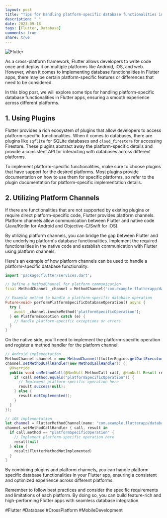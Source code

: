 ```yaml
---
layout: post
title: "Tips for handling platform-specific database functionalities in Flutter apps."
description: " "
date: 2023-09-18
tags: [Flutter, Database]
comments: true
share: true
---
```


![Flutter](https://flutter.dev/assets/flutter-lockup-4cbffa9bf78b6be5a75f80484bafc1da748a691c13a13bf3130dce911f1f8f98.svg)

As a cross-platform framework, Flutter allows developers to write code once and deploy it on multiple platforms like Android, iOS, and web. However, when it comes to implementing database functionalities in Flutter apps, there may be certain platform-specific features or differences that need to be considered.

In this blog post, we will explore some tips for handling platform-specific database functionalities in Flutter apps, ensuring a smooth experience across different platforms.

## 1. Using Plugins

Flutter provides a rich ecosystem of plugins that allow developers to access platform-specific functionalities. When it comes to databases, there are plugins like `sqflite` for SQLite databases and `cloud_firestore` for accessing Firestore. These plugins abstract away the platform-specific details and provide a consistent API for interacting with databases across different platforms.

To implement platform-specific functionalities, make sure to choose plugins that have support for the desired platforms. Most plugins provide documentation on how to use them for specific platforms, so refer to the plugin documentation for platform-specific implementation details.

## 2. Utilizing Platform Channels

If there are functionalities that are not supported by existing plugins or require direct platform-specific code, Flutter provides platform channels. Platform channels allow communication between Flutter and native code (Java/Kotlin for Android and Objective-C/Swift for iOS).

By utilizing platform channels, you can bridge the gap between Flutter and the underlying platform's database functionalities. Implement the required functionalities in the native code and establish communication with Flutter using platform channels.

Here's an example of how platform channels can be used to handle a platform-specific database functionality:

```dart
import 'package:flutter/services.dart';

// Define a MethodChannel for platform communication
final MethodChannel _channel = MethodChannel('com.example.flutterapp/database');

// Example method to handle a platform-specific database operation
Future<void> performPlatformSpecificDatabaseOperation() async {
  try {
    await _channel.invokeMethod('platformSpecificOperation');
  } on PlatformException catch (e) {
    // Handle platform-specific exceptions or errors
  }
}
```

On the native side, you'll need to implement the platform-specific operation and register a method handler for the platform channel:

```java
// Android implementation
MethodChannel channel = new MethodChannel(flutterEngine.getDartExecutor().getBinaryMessenger(), "com.example.flutterapp/database");
channel.setMethodCallHandler(new MethodCallHandler() {
  @Override
  public void onMethodCall(@NonNull MethodCall call, @NonNull Result result) {
    if (call.method.equals("platformSpecificOperation")) {
      // Implement platform-specific operation here
      result.success(null);
    } else {
      result.notImplemented();
    }
  }
});
```

```swift
// iOS implementation
let channel = FlutterMethodChannel(name: "com.example.flutterapp/database", binaryMessenger: flutterEngine.binaryMessenger)
channel.setMethodCallHandler { call, result in
  if call.method == "platformSpecificOperation" {
    // Implement platform-specific operation here
    result(nil)
  } else {
    result(FlutterMethodNotImplemented)
  }
}
```

By combining plugins and platform channels, you can handle platform-specific database functionalities in your Flutter app, ensuring a consistent and optimized experience across different platforms.

Remember to follow best practices and consider the specific requirements and limitations of each platform. By doing so, you can build feature-rich and high-performing Flutter apps with seamless database integration.

#Flutter #Database #CrossPlatform #MobileDevelopment